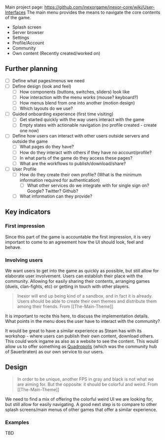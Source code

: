Main project page: https://github.com/inexorgame/inexor-core/wiki/User-Interfaces
The main menu provides the means to navigate the core contents of the game.

* Splash screen
* Server browser
* Settings
* Profile/Account
* Community
* Own content (Recently created/worked on)

## Further planning

* [ ] Define what pages/menus we need
* [ ] Define design (look and feel)
  * [ ] How components (buttons, switches, sliders) look like
  * [ ] How interaction with the menu works (mouse? keyboard?)
  * [ ] How menus blend from one into another (motion design)
  * [ ] Which layouts do we use?
* [ ] Guided onboarding experience (first time visiting)
  * [ ] Get started quickly with the way users interact with the game
  * [ ] Empty states with actionable navigation (no profile created - create one now)
* [ ] Define how users can interact with other users outside servers and outside the game
  * [ ] What pages do they have?
  * [ ] How do they interact with others if they have no account/profile?
  * [ ] In what parts of the game do they access these pages?
  * [ ] What are the workflows to publish/download/share?
* [ ] User Profile
  * [ ] How do they create their own profile? (What is the minimum information required for authentication)
    * [ ] What other services do we integrate with for single sign on? Google? Twitter? Github?
  * [ ] What information can they provide?

## Key indicators

### First impression

Since this part of the game is accountable the first impression, it is very important to come to an agreement how the UI should look, feel and behave.

### Involving users

We want users to get into the game as quickly as possible, but still allow for elaborate user involvement.
Users can establish their place with the community. Allowing for easily sharing their contents, arranging games (duels, clan-fights, etc) or getting in touch with other players.

> Inexor will end up being kind of a sandbox, and in fact it is already. Users should be able to create their own themes and distribute them among their friends.
> From [[The-Main-Theme]]

It is important to recite this here, to discuss the implementation details. What points in the menu does the user have to interact with the community?

It would be great to have a similar experience as Steam has with its workshop - where users can publish their own content, download others. This could work ingame as also as a website to see the content. This would allow us to offer something as [Quadropolis](http://quadropolis.us/) (which was the community hub of Sauerbraten) as our own service to our users.

## Design

> In order to be unique, another FPS in gray and black is not what we are aiming for. But the opposite: it should be colorful and weird.
> From [[The-Main-Theme]]

We need to find a mix of offering the colorful weird UI we are looking for, but still allow for easily navigating.
A good next step is to compare to other splash screens/main menus of other games that offer a similar experience.

### Examples

TBD
